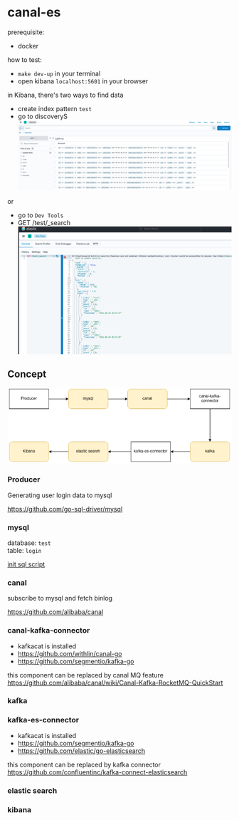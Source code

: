 # canal-es

prerequisite:
- docker

how to test:
- `make dev-up` in your terminal
- open kibana `localhost:5601` in your browser

in Kibana, there's two ways to find data
- create index pattern `test`
- go to discoveryS
  ![](./discover.png)

or

- go to `Dev Tools`
- GET /test/_search
![](./devtool.png)

## Concept
![](./canal-es.png)

### Producer
Generating user login data to mysql

https://github.com/go-sql-driver/mysql

### mysql
database: `test` \
table: `login` 

[init sql script](./mysql/init/init-db.sql)
### canal
subscribe to mysql and fetch binlog

https://github.com/alibaba/canal 
### canal-kafka-connector
- kafkacat is installed
- https://github.com/withlin/canal-go 
- https://github.com/segmentio/kafka-go

this component can be replaced by canal MQ feature \
https://github.com/alibaba/canal/wiki/Canal-Kafka-RocketMQ-QuickStart

### kafka

### kafka-es-connector
- kafkacat is installed
- https://github.com/segmentio/kafka-go
- https://github.com/elastic/go-elasticsearch

this component can be replaced by kafka connector \
https://github.com/confluentinc/kafka-connect-elasticsearch
### elastic search

### kibana



